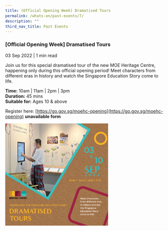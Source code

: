 ```yaml
---
title: (Official Opening Week) Dramatised Tours
permalink: /whats-on/past-events/7/
description: ""
third_nav_title: Past Events
---
```

### **[Official Opening Week] Dramatised Tours**
03 Sep 2022 | 1 min read

Join us for this special dramatised tour of the new MOE Heritage Centre, happening only during this official opening period! Meet characters from different eras in history and watch the Singapore Education Story come to life.

**Time:** 10am | 11am | 2pm | 3pm<br>
**Duration:** 45 mins<br>
**Suitable for:** Ages 10 & above

Register here: [https://go.gov.sg/moehc-opening](https://go.gov.sg/moehc-opening) **unavailable form**

<p><a href="">  
<img style="width:65%" src="/images/pastevent7.png">  
</a></p>